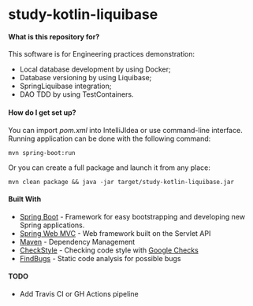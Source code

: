 # study-kotlin-liquibase #


#### What is this repository for? ####

This software is for Engineering practices demonstration:

* Local database development by using Docker;
* Database versioning by using Liquibase;
* SpringLiquibase integration;
* DAO TDD by using TestContainers.

#### How do I get set up? ####

You can import *pom.xml* into IntelliJIdea or use command-line interface.
Running application can be done with the following command:
```
mvn spring-boot:run
```

Or you can create a full package and launch it from any place:
```
mvn clean package && java -jar target/study-kotlin-liquibase.jar
```

#### Built With ####

* [Spring Boot](https://projects.spring.io/spring-boot/) - Framework for easy bootstrapping and developing new Spring applications.
* [Spring Web MVC](https://docs.spring.io/spring/docs/current/spring-framework-reference/web.html) - Web framework built on the Servlet API
* [Maven](https://maven.apache.org/) - Dependency Management
* [CheckStyle](http://checkstyle.sourceforge.net/) - Checking code style with [Google Checks](https://github.com/checkstyle/checkstyle/blob/master/src/main/resources/google_checks.xml)
* [FindBugs](http://findbugs.sourceforge.net/) - Static code analysis for possible bugs


#### TODO ####
* Add Travis CI or GH Actions pipeline
